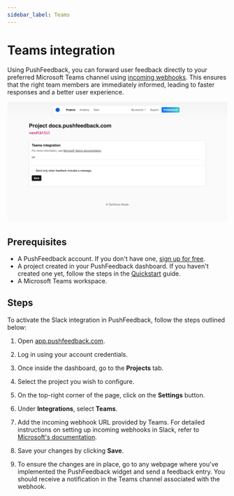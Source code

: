 ```yaml
---
sidebar_label: Teams
---
```


# Teams integration

Using PushFeedback, you can forward user feedback directly to your preferred Microsoft Teams channel using [incoming webhooks](https://api.slack.com/messaging/webhooks).
This ensures that the right team members are immediately informed, leading to faster responses and a better user experience.

![Teams integration](./images/teams-integration.png)

## Prerequisites

- A PushFeedback account. If you don't have one, [sign up for free](https://app.pushfeedback.com/accounts/signup/).
- A project created in your PushFeedback dashboard. If you haven't created one yet, follow the steps in the [Quickstart](../quickstart.md#2-create-a-project) guide.
- A Microsoft Teams workspace.

## Steps

To activate the Slack integration in PushFeedback, follow the steps outlined below:

1. Open [app.pushfeedback.com](https://app.pushfeedback.com).

2. Log in using your account credentials.

3. Once inside the dashboard, go to the **Projects** tab.

4. Select the project you wish to configure.

5. On the top-right corner of the page, click on the **Settings** button.

6. Under **Integrations**, select **Teams**.

7. Add the incoming webhook URL provided by Teams. For detailed instructions on setting up incoming webhooks in Slack, refer to [Microsoft's documentation](https://learn.microsoft.com/en-us/microsoftteams/platform/webhooks-and-connectors/how-to/add-incoming-webhook?tabs=newteams%2Cdotnet).

8. Save your changes by clicking **Save**.

9. To ensure the changes are in place, go to any webpage where you've implemented the PushFeedback widget and send a feedback entry. You should receive a notification in the Teams channel associated with the webhook.
